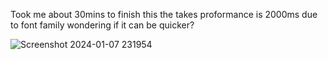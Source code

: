 Took me about 30mins to finish this the takes proformance is 2000ms due to font family wondering if it can be quicker?

![Screenshot 2024-01-07 231954](https://github.com/2peagles/blogreview/assets/103866435/5789cfe5-e3e8-4b41-a3a2-f9dfc72a4ab5)
